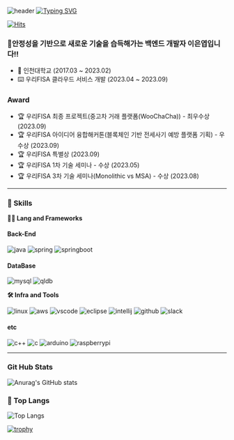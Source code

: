 ![header](https://capsule-render.vercel.app/api?type=waving&color=6994CDEE&text=&animation=twinkling&height=80)
[![Typing SVG](https://readme-typing-svg.demolab.com?font=Alkatra&weight=500&size=45&duration=3500&pause=3&color=6994CDEE&center=false&vCenter=false&multiline=true&repeat=true&width=1000&height=100&lines=Welcome+to+Eunyeop's+GitHub!👋)](https://git.io/typing-svg)

[![Hits](https://hits.seeyoufarm.com/api/count/incr/badge.svg?url=https%3A%2F%2Fgithub.com%2FShinChanCoding%2Fhit-counter&count_bg=%2379C83D&title_bg=%231B1919&icon=spring.svg&icon_color=%2309D61D&title=hits&edge_flat=false)](https://hits.seeyoufarm.com)

### 🙌안정성을 기반으로 새로운 기술을 습득해가는 백엔드 개발자 이은엽입니다!!
- 🏫 인천대학교 (2017.03 ~ 2023.02)
- ⌨️ 우리FISA 클라우드 서비스 개발 (2023.04 ~ 2023.09)

### Award
- 🏆 우리FISA 최종 프로젝트(중고차 거래 플랫폼(WooChaCha)) - 최우수상 (2023.09)
- 🏆 우리FISA 아이디어 융합해커톤(블록체인 기반 전세사기 예방 플랫폼 기획) - 우수상 (2023.09)
- 🏆 우리FISA 특별상 (2023.09)
- 🏆 우리FISA 1차 기술 세미나 - 수상 (2023.05)
- 🏆 우리FISA 3차 기술 세미나(Monolithic vs MSA)  - 수상 (2023.08)

---
### 🦾 Skills
**🧑‍💻 Lang and Frameworks**
#### Back-End
![java](https://img.shields.io/badge/java-ffffff.svg?&style=for-the-badge&logo=openjdk&logoColor=black)
![spring](https://img.shields.io/badge/spring-6DB33F.svg?&style=for-the-badge&logo=spring&logoColor=white)
![springboot](https://img.shields.io/badge/springboot-6DB33F.svg?&style=for-the-badge&logo=springboot&logoColor=white)

#### DataBase
![mysql](https://img.shields.io/badge/mysql-4479A1.svg?&style=for-the-badge&logo=mysql&logoColor=white)
![qldb](https://img.shields.io/badge/qldb-232F3E.svg?&style=for-the-badge&logo=amazonaws&logoColor=white)

**🛠️ Infra and Tools**

![linux](https://img.shields.io/badge/linux-FCC624.svg?&style=for-the-badge&logo=linux&logoColor=white)
![aws](https://img.shields.io/badge/aws-232F3E.svg?&style=for-the-badge&logo=amazonaws&logoColor=white)
![vscode](https://img.shields.io/badge/vscode-007ACC.svg?&style=for-the-badge&logo=visualstudiocode&logoColor=white)
![eclipse](https://img.shields.io/badge/eclipse-2C2255.svg?&style=for-the-badge&logo=eclipseide&logoColor=white)
![intellij](https://img.shields.io/badge/intellij-000000.svg?&style=for-the-badge&logo=intellijidea&logoColor=white)
![github](https://img.shields.io/badge/github-181717.svg?&style=for-the-badge&logo=github&logoColor=white)
![slack](https://img.shields.io/badge/slack-4A154B.svg?&style=for-the-badge&logo=slack&logoColor=white)

#### etc
![c++](https://img.shields.io/badge/c++-00599C?style=for-the-badge&logo=c%2B%2B&logoColor=white)
![c](https://img.shields.io/badge/c-A8B9CC.svg?&style=for-the-badge&logo=c&logoColor=white)
![arduino](https://img.shields.io/badge/arduino-00878F.svg?&style=for-the-badge&logo=arduino&logoColor=white)
![raspberrypi](https://img.shields.io/badge/raspberrypi-A22846.svg?&style=for-the-badge&logo=raspberrypi&logoColor=white)

---

### Git Hub Stats
![Anurag's GitHub stats](https://github-readme-stats-zeta-henna-95.vercel.app/api?username=ShinChanCoding&show_icons=true?username=ShinChanCoding&count_private=true&theme=radical)

### 🚌 Top Langs
![Top Langs](https://github-readme-stats.vercel.app/api/top-langs/?username=ShinChanCoding&layout=compact)

[![trophy](https://github-profile-trophy.vercel.app/?username=ShinChanCoding&theme=flat&column=7)](https://github.com/ShinChanCoding/github-profile-trophy)

